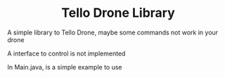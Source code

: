 <h1 align="center">Tello Drone Library</h1>

<p>A simple library to Tello Drone, maybe some commands not work in your drone</p>

<p>A interface to control is not implemented</p>

<p>In Main.java, is a simple example to use</p>
